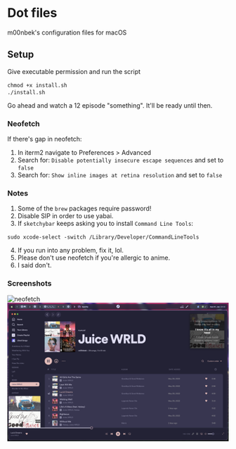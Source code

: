 # Dot files
m00nbek's configuration files for macOS

## Setup
Give executable permission and run the script
```
chmod +x install.sh
./install.sh
```
Go ahead and watch a 12 episode "something". It'll be ready until then.

### Neofetch
If there's gap in neofetch:

1. In iterm2 navigate to Preferences > Advanced <br />
2. Search for: `Disable potentially insecure escape sequences` and set to `false` <br />
3. Search for: `Show inline images at retina resolution` and set to `false` <br />

### Notes
1. Some of the `brew` packages require password! <br />
2. Disable SIP in order to use yabai.  <br />
3. If `sketchybar` keeps asking you to install `Command Line Tools`:
```
sudo xcode-select -switch /Library/Developer/CommandLineTools
```
4. If you run into any problem, fix it, lol. <br />
5. Please don't use neofetch if you're allergic to anime. <br />
6. I said don't. <br />

### Screenshots
![neofetch](screenshots/neofetch.png?raw=true "neofetch")
![spotify](screenshots/spotify.png?raw=true "spotify")
